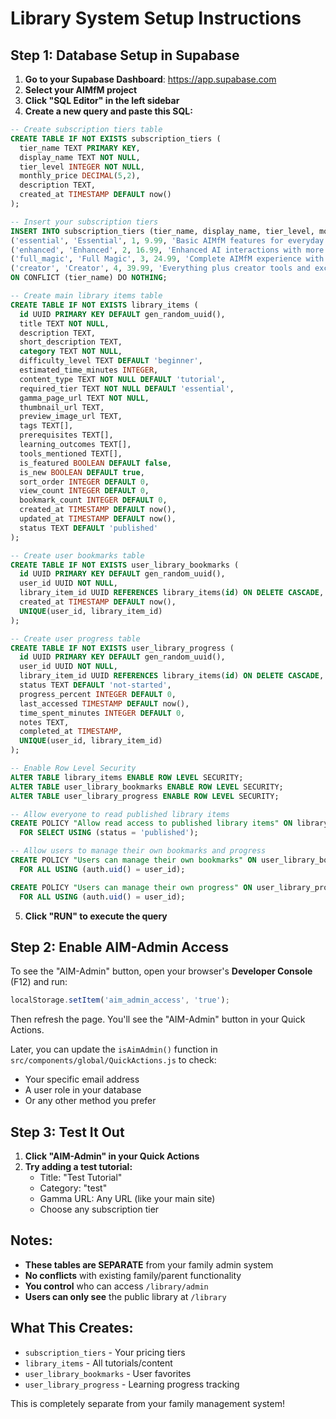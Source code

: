 # Library System Setup Instructions

## Step 1: Database Setup in Supabase

1. **Go to your Supabase Dashboard**: https://app.supabase.com
2. **Select your AIMfM project**
3. **Click "SQL Editor" in the left sidebar**
4. **Create a new query and paste this SQL:**

```sql
-- Create subscription tiers table
CREATE TABLE IF NOT EXISTS subscription_tiers (
  tier_name TEXT PRIMARY KEY,
  display_name TEXT NOT NULL,
  tier_level INTEGER NOT NULL,
  monthly_price DECIMAL(5,2),
  description TEXT,
  created_at TIMESTAMP DEFAULT now()
);

-- Insert your subscription tiers
INSERT INTO subscription_tiers (tier_name, display_name, tier_level, monthly_price, description) VALUES 
('essential', 'Essential', 1, 9.99, 'Basic AIMfM features for everyday family AI use'),
('enhanced', 'Enhanced', 2, 16.99, 'Enhanced AI interactions with more context and personalization'),
('full_magic', 'Full Magic', 3, 24.99, 'Complete AIMfM experience with advanced features'),
('creator', 'Creator', 4, 39.99, 'Everything plus creator tools and exclusive content')
ON CONFLICT (tier_name) DO NOTHING;

-- Create main library items table
CREATE TABLE IF NOT EXISTS library_items (
  id UUID PRIMARY KEY DEFAULT gen_random_uuid(),
  title TEXT NOT NULL,
  description TEXT,
  short_description TEXT,
  category TEXT NOT NULL,
  difficulty_level TEXT DEFAULT 'beginner',
  estimated_time_minutes INTEGER,
  content_type TEXT NOT NULL DEFAULT 'tutorial',
  required_tier TEXT NOT NULL DEFAULT 'essential',
  gamma_page_url TEXT NOT NULL,
  thumbnail_url TEXT,
  preview_image_url TEXT,
  tags TEXT[],
  prerequisites TEXT[],
  learning_outcomes TEXT[],
  tools_mentioned TEXT[],
  is_featured BOOLEAN DEFAULT false,
  is_new BOOLEAN DEFAULT true,
  sort_order INTEGER DEFAULT 0,
  view_count INTEGER DEFAULT 0,
  bookmark_count INTEGER DEFAULT 0,
  created_at TIMESTAMP DEFAULT now(),
  updated_at TIMESTAMP DEFAULT now(),
  status TEXT DEFAULT 'published'
);

-- Create user bookmarks table
CREATE TABLE IF NOT EXISTS user_library_bookmarks (
  id UUID PRIMARY KEY DEFAULT gen_random_uuid(),
  user_id UUID NOT NULL,
  library_item_id UUID REFERENCES library_items(id) ON DELETE CASCADE,
  created_at TIMESTAMP DEFAULT now(),
  UNIQUE(user_id, library_item_id)
);

-- Create user progress table
CREATE TABLE IF NOT EXISTS user_library_progress (
  id UUID PRIMARY KEY DEFAULT gen_random_uuid(),
  user_id UUID NOT NULL,
  library_item_id UUID REFERENCES library_items(id) ON DELETE CASCADE,
  status TEXT DEFAULT 'not-started',
  progress_percent INTEGER DEFAULT 0,
  last_accessed TIMESTAMP DEFAULT now(),
  time_spent_minutes INTEGER DEFAULT 0,
  notes TEXT,
  completed_at TIMESTAMP,
  UNIQUE(user_id, library_item_id)
);

-- Enable Row Level Security
ALTER TABLE library_items ENABLE ROW LEVEL SECURITY;
ALTER TABLE user_library_bookmarks ENABLE ROW LEVEL SECURITY;
ALTER TABLE user_library_progress ENABLE ROW LEVEL SECURITY;

-- Allow everyone to read published library items
CREATE POLICY "Allow read access to published library items" ON library_items
  FOR SELECT USING (status = 'published');

-- Allow users to manage their own bookmarks and progress
CREATE POLICY "Users can manage their own bookmarks" ON user_library_bookmarks
  FOR ALL USING (auth.uid() = user_id);

CREATE POLICY "Users can manage their own progress" ON user_library_progress  
  FOR ALL USING (auth.uid() = user_id);
```

5. **Click "RUN" to execute the query**

## Step 2: Enable AIM-Admin Access

To see the "AIM-Admin" button, open your browser's **Developer Console** (F12) and run:

```javascript
localStorage.setItem('aim_admin_access', 'true');
```

Then refresh the page. You'll see the "AIM-Admin" button in your Quick Actions.

Later, you can update the `isAimAdmin()` function in `src/components/global/QuickActions.js` to check:

- Your specific email address
- A user role in your database
- Or any other method you prefer

## Step 3: Test It Out

1. **Click "AIM-Admin" in your Quick Actions**
2. **Try adding a test tutorial:**
   - Title: "Test Tutorial"
   - Category: "test" 
   - Gamma URL: Any URL (like your main site)
   - Choose any subscription tier

## Notes:

- **These tables are SEPARATE** from your family admin system
- **No conflicts** with existing family/parent functionality  
- **You control** who can access `/library/admin`
- **Users can only see** the public library at `/library`

## What This Creates:

- `subscription_tiers` - Your pricing tiers
- `library_items` - All tutorials/content
- `user_library_bookmarks` - User favorites
- `user_library_progress` - Learning progress tracking

This is completely separate from your family management system!